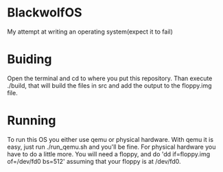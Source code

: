 BlackwolfOS
===========

My attempt at writing an operating system(expect it to fail)

Buiding
=======

Open the terminal and cd to where you put this repository.
Than execute ./build, that will build the files in src and add the output to
the floppy.img file.

Running
=======

To run this OS you either use qemu or physical hardware. With qemu it is easy, 
just run ./run_qemu.sh and you'll be fine.
For physical hardware you have to do a little more. You will need a floppy, and
do 'dd if=floppy.img of=/dev/fd0 bs=512' assuming that your floppy is at /dev/fd0.
